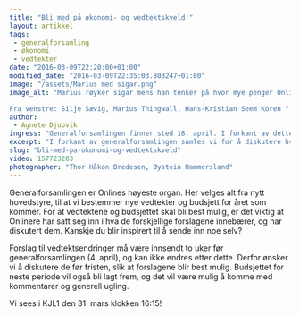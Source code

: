 ```yaml
---
title: "Bli med på økonomi- og vedtektskveld!"
layout: artikkel
tags:
 - generalforsamling
 - økonomi
 - vedtekter
date: "2016-03-09T22:20:00+01:00"
modified_date: "2016-03-09T22:35:03.803247+01:00"
image: "/assets/Marius med sigar.png"
image_alt: "Marius røyker sigar mens han tenker på hvor mye penger Online har.

Fra venstre: Silje Sævig, Marius Thingwall, Hans-Kristian Seem Koren "
author:
 - Agnete Djupvik
ingress: "Generalforsamlingen finner sted 18. april. I forkant av dette ønsker vi å samle så mange Onlinere som mulig til å være med på å diskutere hvordan Online skal styres. Bli med, og si din mening!"
excerpt: "I forkant av generalforsamlingen samles vi for å diskutere hvordan Online skal styres. Bli med!"
slug: "bli-med-pa-okonomi-og-vedtektskveld"
video: 157723283
photographer: "Thor Håkon Bredesen, Øystein Hammersland"
---
```


Generalforsamlingen er Onlines høyeste organ. Her velges alt fra nytt
hovedstyre, til at vi bestemmer nye vedtekter og budsjett for året som kommer.
For at vedtektene og budsjettet skal bli best mulig, er det viktig at Onlinere
har satt seg inn i hva de forskjellige forslagene innebærer, og har diskutert
dem. Kanskje du blir inspirert til å sende inn noe selv?

Forslag til vedtektsendringer må være innsendt to uker før generalforsamlingen
(4. april), og kan ikke endres etter dette. Derfor ønsker vi å diskutere de før
fristen, slik at forslagene blir best mulig. Budsjettet for neste periode vil
også bli lagt frem, og det vil være mulig å komme med kommentarer og generell
ugling.

Vi sees i KJL1 den 31. mars klokken 16:15!
